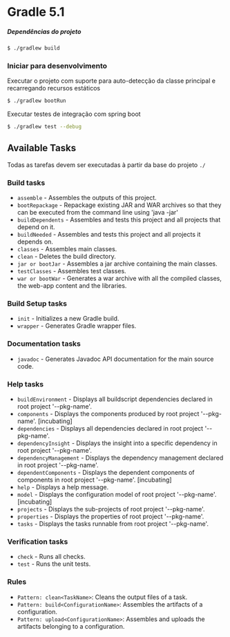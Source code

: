 # Gradle 5.1

##### Dependências do projeto

```bash
$ ./gradlew build
```

### Iniciar para desenvolvimento

Executar o projeto com suporte para auto-detecção da classe principal e recarregando recursos estáticos

```bash
$ ./gradlew bootRun
```

Executar testes de integração com spring boot

```bash
$ ./gradlew test --debug
```

## Available Tasks

Todas as tarefas devem ser executadas à partir da base do projeto `./`

### Build tasks

- `assemble` - Assembles the outputs of this project.
- `bootRepackage` - Repackage existing JAR and WAR archives so that they can be executed from the command line using 'java -jar'
- `buildDependents` - Assembles and tests this project and all projects that depend on it.
- `buildNeeded` - Assembles and tests this project and all projects it depends on.
- `classes` - Assembles main classes.
- `clean` - Deletes the build directory.
- `jar or bootJar` - Assembles a jar archive containing the main classes.
- `testClasses` - Assembles test classes.
- `war or bootWar` - Generates a war archive with all the compiled classes, the web-app content and the libraries.

### Build Setup tasks

- `init` - Initializes a new Gradle build.
- `wrapper` - Generates Gradle wrapper files.

### Documentation tasks

- `javadoc` - Generates Javadoc API documentation for the main source code.

### Help tasks

- `buildEnvironment` - Displays all buildscript dependencies declared in root project '--pkg-name'.
- `components` - Displays the components produced by root project '--pkg-name'. [incubating]
- `dependencies` - Displays all dependencies declared in root project '--pkg-name'.
- `dependencyInsight` - Displays the insight into a specific dependency in root project '--pkg-name'.
- `dependencyManagement` - Displays the dependency management declared in root project '--pkg-name'.
- `dependentComponents` - Displays the dependent components of components in root project '--pkg-name'. [incubating]
- `help` - Displays a help message.
- `model` - Displays the configuration model of root project '--pkg-name'. [incubating]
- `projects` - Displays the sub-projects of root project '--pkg-name'.
- `properties` - Displays the properties of root project '--pkg-name'.
- `tasks` - Displays the tasks runnable from root project '--pkg-name'.

### Verification tasks

- `check` - Runs all checks.
- `test` - Runs the unit tests.

### Rules

- `Pattern: clean<TaskName>`: Cleans the output files of a task.
- `Pattern: build<ConfigurationName>`: Assembles the artifacts of a configuration.
- `Pattern: upload<ConfigurationName>`: Assembles and uploads the artifacts belonging to a configuration.
